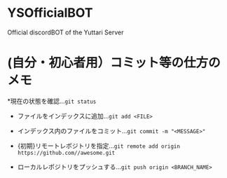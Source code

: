 # YSOfficialBOT
Official discordBOT of the Yuttari Server

# (自分・初心者用）コミット等の仕方のメモ
*現在の状態を確認...`git status`

* ファイルをインデックスに追加...`git add <FILE>`

* インデックス内のファイルをコミット...`git commit -m "<MESSAGE>"`

* {初期}リモートレポジトリを指定...`git remote add origin https://github.com//awesome.git`

* ローカルレポジトリをプッシュする...`git push origin <BRANCH_NAME>`
